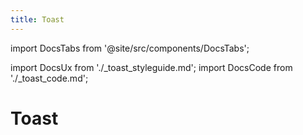 ```yaml
---
title: Toast
---
```


import DocsTabs from '@site/src/components/DocsTabs';

import DocsUx from './\_toast_styleguide.md';
import DocsCode from './\_toast_code.md';

# Toast

<DocsTabs styleguide={DocsUx} code={DocsCode} />
